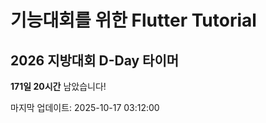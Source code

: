 # 기능대회를 위한 Flutter Tutorial 

## 2026 지방대회 D-Day 타이머
<!-- D-DAY-START -->
**171일 20시간** 남았습니다!

마지막 업데이트: 2025-10-17 03:12:00
<!-- D-DAY-END -->